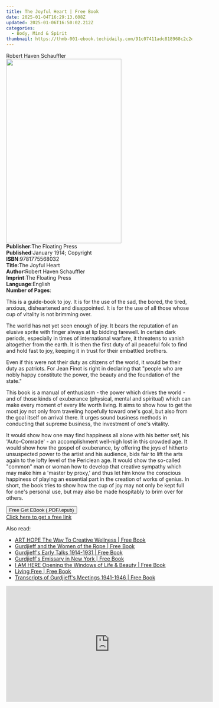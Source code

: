 ```yaml
---
title: The Joyful Heart | Free Book
date: 2025-01-04T16:29:13.608Z
updated: 2025-01-06T16:50:02.212Z
categories:
  - Body, Mind & Spirit
thumbnail: https://thmb-001-ebook.techidaily.com/91c07411adc818968c2c2e75576cf87244d12bf8b42098772ed6c384d6639a4e.jpg
---
```

<main id="book-container">
  <div class="flex flex-col">
    <div class="book-brief flex-1 py-6 px-4 sm:p-6 md:py-10 md:px-8">
      <!-- brief-->
      <div class="book-brief-main">Robert Haven Schauffler</div>
    </div>
    <div
      class="book-meta-info flex-1 grid gap-4 col-start-1 col-end-3 row-start-1 sm:mb-6 sm:grid-cols-4 lg:gap-6 lg:col-start-2 lg:row-end-6 lg:row-span-6 lg:mb-0"
    >
      <div
        class="book-meta-info-left place-content-center mt-4 p-4 text-sm leading-6 col-start-2 col-span-2 dark:text-slate-400"
      >
        <img
          class="w-full h-500 object-cover rounded-lg sm:h-255 sm:col-span-2 lg:col-span-full"
          src="https://img-001-ebook.techidaily.com/da325c6a457c8045fcbf884f79412c1d4bf20ae65616e5e1c3db311d785e5a6e.jpg"
          alt=""
          width="312"
          height="500"
        />
      </div>
      <div
        class="book-meta-info-right mt-2 col-start-1 row-start-2 col-span-3 self-center"
      >
        <!-- meta data  -->
        <div class="flex flex-col px-4 md:px-8">
          <div class="flex-1">
            <strong>Publisher</strong>:<span class="px-2"
              >The Floating Press</span
            >
          </div>
          <div class="flex-1">
            <strong>Published</strong>:<span class="px-2"
              >January 1914; Copyright</span
            >
          </div>
          <div class="flex-1">
            <strong>ISBN</strong>:<span class="px-2">9781775568032</span>
          </div>
          <div class="flex-1">
            <strong>Title</strong>:<span class="px-2">The Joyful Heart</span>
          </div>
          <div class="flex-1">
            <strong>Author</strong>:<span class="px-2"
              >Robert Haven Schauffler</span
            >
          </div>
          <div class="flex-1">
            <strong>Imprint</strong>:<span class="px-2"
              >The Floating Press</span
            >
          </div>
          <div class="flex-1">
            <strong>Language</strong>:<span class="px-2">English</span>
          </div>
          <div class="flex-1">
            <strong>Number of Pages</strong>:<span class="px-2"></span>
          </div>
        </div>
      </div>
    </div>
    <div class="book-description flex-1 py-6 px-4 sm:p-6 md:py-10 md:px-8">
      <div class="book-description-main">
        <div accordion-content="" id="description">
          <p>
            This is a guide-book to joy. It is for the use of the sad, the
            bored, the tired, anxious, disheartened and disappointed. It is for
            the use of all those whose cup of vitality is not brimming over.
          </p>
          <p>
            The world has not yet seen enough of joy. It bears the reputation of
            an elusive sprite with finger always at lip bidding farewell. In
            certain dark periods, especially in times of international warfare,
            it threatens to vanish altogether from the earth. It is then the
            first duty of all peaceful folk to find and hold fast to joy,
            keeping it in trust for their embattled brothers.
          </p>
          <p>
            Even if this were not their duty as citizens of the world, it would
            be their duty as patriots. For Jean Finot is right in declaring that
            "people who are nobly happy constitute the power, the beauty and the
            foundation of the state."
          </p>
          <p>
            This book is a manual of enthusiasm - the power which drives the
            world - and of those kinds of exuberance (physical, mental and
            spiritual) which can make every moment of every life worth living.
            It aims to show how to get the most joy not only from traveling
            hopefully toward one's goal, but also from the goal itself on
            arrival there. It urges sound business methods in conducting that
            supreme business, the investment of one's vitality.
          </p>
          <p>
            It would show how one may find happiness all alone with his better
            self, his 'Auto-Comrade' - an accomplishment well-nigh lost in this
            crowded age. It would show how the gospel of exuberance, by offering
            the joys of hitherto unsuspected power to the artist and his
            audience, bids fair to lift the arts again to the lofty level of the
            Periclean age. It would show the so-called "common" man or woman how
            to develop that creative sympathy which may make him a 'master by
            proxy,' and thus let him know the conscious happiness of playing an
            essential part in the creation of works of genius. In short, the
            book tries to show how the cup of joy may not only be kept full for
            one's personal use, but may also be made hospitably to brim over for
            others.
          </p>
        </div>
        <div class="accordion-fader"></div>
      </div>
    </div>
    <div class="book-excerpts flex-1 py-6 px-4 sm:p-6 md:py-10 md:px-8"></div>
    <div
      class="book-about-author flex-1 py-6 px-4 sm:p-6 md:py-10 md:px-8"
    ></div>
    <div class="book-free-get flex-1 py-6 px-4 sm:p-6 md:py-10 md:px-8">
      <button
        id="btn-free-get"
        class="bg-blue-500 hover:bg-blue-700 text-white font-bold py-2 px-4 rounded"
      >
        Free Get EBook (.PDF/.epub)
      </button>
      <div id="countdown-display" class="px-2 text-lg mt-2"></div>
      <a
        id="free-link"
        class="hidden bg-blue-500 hover:bg-blue-700 text-white font-bold py-2 px-4 rounded"
        href="https://www.ebooks.com/en-us/book/434015/the-joyful-heart/robert-haven-schauffler/"
        target="_blank"
        >Click here to get a free link</a
      >
    </div>
    <script>
      let countdownTime = 0;
      let countdownInterval = null;
      document
        .getElementById('btn-free-get')
        .addEventListener('click', startCountdown);
      function startCountdown() {
        countdownTime = new Date().getTime() + 60000 * 3;
        countdownInterval = setInterval(updateCountdown, 1000);
        document.getElementById('btn-free-get').disabled = true;
        document
          .getElementById('btn-free-get')
          .classList.add('bg-gray-500', 'cursor-not-allowed');
      }
      function updateCountdown() {
        let currentTime = new Date().getTime();
        let timeLeft = countdownTime - currentTime;
        let secondsLeft = Math.floor(timeLeft / 1000);
        document.getElementById('countdown-display').innerHTML =
          `Remaining time: ${secondsLeft} seconds.`;
        if (secondsLeft <= 0) {
          clearInterval(countdownInterval);
          document.getElementById('btn-free-get').classList.add('hidden');
          document.getElementById('free-link').classList.remove('hidden');
          document.getElementById('countdown-display').innerHTML = '';
        }
      }
    </script>
  </div>
</main>

<ins class="adsbygoogle"
      style="display:block"
      data-ad-client="ca-pub-7571918770474297"
      data-ad-slot="8358498916"
      data-ad-format="auto"
      data-full-width-responsive="true"></ins>
    

<span class="atpl-alsoreadstyle">Also read:</span>
<div><ul>
<li><a href="https://novels-ebooks.techidaily.com/210185884-9780997507836-art-hope-the-way-to-creative-wellness/"><u>ART HOPE The Way To Creative Wellness | Free Book</u></a></li>
<li><a href="https://novels-ebooks.techidaily.com/210185874-9781914269011-gurdjieff-and-the-women-of-the-rope/"><u>Gurdjieff and the Women of the Rope | Free Book</u></a></li>
<li><a href="https://novels-ebooks.techidaily.com/210185877-9781914269004-gurdjieffs-early-talks-1914-1931/"><u>Gurdjieff's Early Talks 1914-1931 | Free Book</u></a></li>
<li><a href="https://novels-ebooks.techidaily.com/210185963-9781914269059-gurdjieffs-emissary-in-new-york/"><u>Gurdjieff's Emissary in New York | Free Book</u></a></li>
<li><a href="https://novels-ebooks.techidaily.com/210185858-9781912517114-i-am-here-opening-the-windows-of-life-amp-beauty/"><u>I AM HERE Opening the Windows of Life &amp; Beauty | Free Book</u></a></li>
<li><a href="https://novels-ebooks.techidaily.com/210185883-9781636762517-living-free/"><u>Living Free | Free Book</u></a></li>
<li><a href="https://novels-ebooks.techidaily.com/210185876-9781914269028-transcripts-of-gurdjieffs-meetings-1941-1946/"><u>Transcripts of Gurdjieff's Meetings 1941-1946 | Free Book</u></a></li>
</ul></div>

<!-- affiliate ads begin -->
<iframe width="560" height="315" src="https://www.youtube.com/embed/DBMTAJBx-X4?si=sje5pFJXiHzJJGbP" title="YouTube video player" frameborder="0" allow="accelerometer; autoplay; clipboard-write; encrypted-media; gyroscope; picture-in-picture; web-share" referrerpolicy="strict-origin-when-cross-origin" allowfullscreen></iframe>
<!-- affiliate ads end -->

